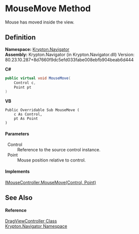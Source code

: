 # MouseMove Method


Mouse has moved inside the view.



## Definition
**Namespace:** <a href="a21ac074-d119-3dc6-bd1c-d3a12c0128bc.md">Krypton.Navigator</a>  
**Assembly:** Krypton.Navigator (in Krypton.Navigator.dll) Version: 80.23.10.287+8d7660f9dc5efd033fabe008ebfb904beab6d444

**C#**
``` C#
public virtual void MouseMove(
	Control c,
	Point pt
)
```
**VB**
``` VB
Public Overridable Sub MouseMove ( 
	c As Control,
	pt As Point
)
```



#### Parameters
<dl><dt>  Control</dt><dd>Reference to the source control instance.</dd><dt>  Point</dt><dd>Mouse position relative to control.</dd></dl>

#### Implements
<a href="b667bb8e-6b51-d0b4-e55a-760a181fcddd.md">IMouseController.MouseMove(Control, Point)</a>  


## See Also


#### Reference
<a href="4c79fefd-c14e-b4de-83fa-875e4578a143.md">DragViewController Class</a>  
<a href="a21ac074-d119-3dc6-bd1c-d3a12c0128bc.md">Krypton.Navigator Namespace</a>  
